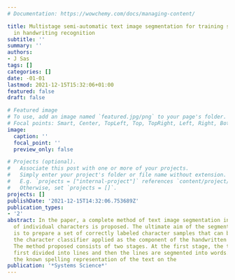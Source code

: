 ```yaml
---
# Documentation: https://wowchemy.com/docs/managing-content/

title: Multistage semi-automatic text image segmentation for training set acquisition
  in handwriting recognition
subtitle: ''
summary: ''
authors:
- J Sas
tags: []
categories: []
date: -01-01
lastmod: 2021-12-15T15:32:06+01:00
featured: false
draft: false

# Featured image
# To use, add an image named `featured.jpg/png` to your page's folder.
# Focal points: Smart, Center, TopLeft, Top, TopRight, Left, Right, BottomLeft, Bottom, BottomRight.
image:
  caption: ''
  focal_point: ''
  preview_only: false

# Projects (optional).
#   Associate this post with one or more of your projects.
#   Simply enter your project's folder or file name without extension.
#   E.g. `projects = ["internal-project"]` references `content/project/deep-learning/index.md`.
#   Otherwise, set `projects = []`.
projects: []
publishDate: '2021-12-15T14:32:06.753689Z'
publication_types:
- '2'
abstract: In the paper, a complete method of text image segmentation into the images
  of individual characters is proposed. The ultimate aim of the segmentation process
  is to prepare a set of correctly labeled character samples that can be used to train
  the character classifier applied as the component of the handwritten word recognizer.
  The method proposed consists of two stages. At the first stage, the text image is
  first divided into lines and then the lines are segmented into words. In this phase,
  the known spelling representation of the text on the
publication: '*Systems Science*'
---
```

